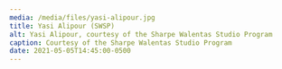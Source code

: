 ```yaml
---
media: /media/files/yasi-alipour.jpg
title: Yasi Alipour (SWSP)
alt: Yasi Alipour, courtesy of the Sharpe Walentas Studio Program
caption: Courtesy of the Sharpe Walentas Studio Program
date: 2021-05-05T14:45:00-0500
---
```

